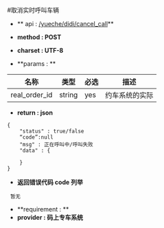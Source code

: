 #取消实时呼叫车辆

* ** api : [/yueche/didi/cancel_call](/yueche/didi/cancel_call)** 

* **method : POST**

* **charset : UTF-8**

* **params : **

| 名称|类型| 必选 | 描述|
| -- | -- | -- | -- |
| real_order_id  | string | yes | 约车系统的实际|


* **return : json**

```
{
    "status" : true/false
    “code”:null
    "msg" : 正在呼叫中/呼叫失败
    "data" : {

    }
}
```
* **返回错误代码 code 列举**

```
 暂无

```


* **requirement : **
* **provider : 码上专车系统**
